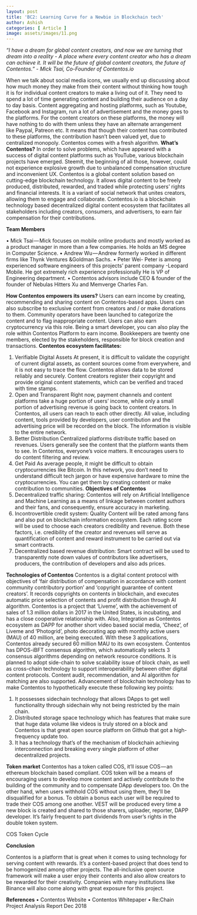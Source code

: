 ```yaml
---
layout: post
title: 'BC2: Learning Curve for a Newbie in Blockchain tech'
author: Ashish
categories: [ Article ]
image: assets/images/11.png
---
```

 
<i>“I have a dream for global content creators, and now we are turning that dream into a reality - A place where every content creator who has a dream can achieve it. It will be the future of global content creators, the future of Contentos.” - Mick Tsai, Co-Founder of Contentos.io</i>

When we talk about social media icons, we usually end up discussing about how much money they make from their content without thinking how tough it is for individual content creators to make a living out of it. They need to spend a lot of time generating content and building their audience on a day to day basis. 
Content aggregating and hosting platforms, such as Youtube, Facebook and Instagram, run a lot of advertisement and the money goes to the platforms. For the content creators on these platforms, the money will have nothing to do with them unless they have an alternate arrangement like Paypal, Patreon etc. It means that though their content has contributed to these platforms, the contribution hasn’t been valued yet, due to centralized monopoly. Contentos comes with a fresh algorithm.
<b>What’s Contentos?</b>
In order to solve problems, which have appeared with a success of digital content platforms such as YouTube, various blockchain projects have emerged. Steemit, the beginning of all those, however, could not experience explosive growth due to unbalanced compensation structure and inconvenient UX.
Contentos is a global content solution based on cutting-edge blockchain technology. It allows digital content to be freely produced, distributed, rewarded, and traded while protecting users’ rights and financial interests. It is a variant of social network that unites creators, allowing them to engage and collaborate. Contentos.io is a blockchain technology based decentralized digital content ecosystem that facilitates all stakeholders including creators, consumers, and advertisers, to earn fair compensation for their contributions.

<b>Team Members</b>

•	Mick Tsai — Mick focuses on mobile online products and mostly worked as a product manager in more than a few companies. He holds an MS degree in Computer Science.
•	Andrew Wu — Andrew formerly worked in different firms like Thynk Ventures &Goldman Sachs. 
•	Peter Wei- Peter is among experienced software engineers of this projects’ parent company -Leopard Mobile. He got extremely rich experience professionally He is VP of Engineering department. 
•	Contentos advisors include CEO & founder of the founder of Nebulas Hitters Xu and Memverge Charles Fan. 

<b>How Contentos empowers its users?</b>
Users can earn income by creating, recommending and sharing content on Contentos-based apps. Users can also subscribe to exclusive content from creators and / or make donations to them. Community operators have been launched to categorize the content and to flag inappropriate content. Users can also earn cryptocurrency via this role. Being a smart developer, you can also play the role within Contentos Platform to earn income. Bookkeepers are twenty one members, elected by the stakeholders, responsible for block creation and transactions.
<b>Contentos ecosystem facilitates:</b>
1. Verifiable Digital Assets
At present, it is difficult to validate the copyright of current digital assets, as content sources come from everywhere, and it is not easy to trace the flow. Contentos allows data to be stored reliably and securely. Content creators register their copyright and provide original content statements, which can be verified and traced with time stamps.
2. Open and Transparent
Right now, payment channels and content platforms take a huge portion of users’ income, while only a small portion of advertising revenue is going back to content creators. In Contentos, all users can reach to each other directly. All value, including content, tools provided by developers, user contribution and the advertising price will be recorded on the block. The information is visible to the entire network.
3. Better Distribution
Centralized platforms distribute traffic based on revenues. Users generally see the content that the platform wants them to see. In Contentos, everyone’s voice matters. It encourages users to do content filtering and review.
4. Get Paid
As average people, it might be difficult to obtain cryptocurrencies like Bitcoin. In this network, you don’t need to understand difficult tech jargon or have expensive hardware to mine the cryptocurrencies. You can get them by creating content or make contribution to communities.
<b>Objectives of Contentos </b>
1. Decentralized traffic sharing: Contentos will rely on Artificial Intelligence and Machine Learning as a means of linkage between content authors and their fans, and consequently, ensure accuracy in marketing. 
2. Incontrovertible credit system:  Quality Content will be rated among fans and also put on blockchain information ecosystem. Each rating score will be used to choose each creators credibility and revenue. Both these factors, i.e. credibility of the creator and revenues will serve as quantification of content and reward instrument to be carried out via smart contracts. 
3. Decentralized based revenue distribution: Smart contract will be used to transparently note down values of contributors like advertisers, producers, the contribution of developers and also ads prices.

<b>Technologies of Contentos </b>
Contentos is a digital content protocol with objectives of ‘fair distribution of compensation in accordance with content community contributory portion’ and ‘copyright guarantee of content creators’. It records copyrights on contents in blockchain, and executes automatic price selection of contents and profit distribution through AI algorithm. Contentos is a project that ‘Liveme’, with the achievement of sales of 1.3 million dollars in 2017 in the United States, is incubating, and has a close cooperative relationship with. Also, Integration as Contentos ecosystem as DAPP for another short video based social media, ‘Cheez’, of Liveme and ‘Photogrid’, photo decorating app with monthly active users (MAU) of 40 million, are being executed. With these 3 applications, Contentos already secured 60 million MAU to its own ecosystem. 
Contentos has DPOS-iBFT consensus algorithm, which automatically selects 3 consensus algorithms depending on network resource conditions. It is planned to adopt side-chain to solve scalability issue of block chain, as well as cross-chain technology to support interoperability between other digital content protocols. Content audit, recommendation, and AI algorithm for matching are also supported.
Advancement of blockchain technology has to make Contentos to hypothetically execute these following key points: 

1. It possesses sidechain technology that allows DApps to get well functionality through sidechain why not being restricted by the main chain. 
2. Distributed storage space technology which has features that make sure that huge data volume like videos is truly stored on a block and Contentos is that great open source platform on Github that got a high-frequency update too.
3. It has a technology that’s of the mechanism of blockchain achieving interconnection and breaking every single platform of other decentralized projects.

<b>Token market</b>
Contentos has a token called COS, it’ll issue COS — an ethereum blockchain based compliant. COS token will be a means of encouraging users to develop more content and actively contribute to the building of the community and to compensate DApp developers too. On the other hand, when users withhold COS without using them, they’ll be disqualified for a bonus. To obtain a bonus each user will be required to trade their COS among one another. VEST will be produced every time a new block is created and shared to those sharers, uploader, reporter, DAPP developer. It’s fairly frequent to part dividends from user’s rights in the double token system.

COS Token Cycle

 

<b>Conclusion</b>

Contentos is a platform that is great when it comes to using technology for serving content with rewards. It’s a content-based project that does tend to be homogenized among other projects. The all-inclusive open source framework will make a user enjoy their contents and also allow creators to be rewarded for their creativity. Companies with many institutions like Binance will also come along with great exposure for this project.

<b>References</b>
•	Contentos Website
•	Contentos Whitepaper
•	Re:Chain Project Analysis Report Dec 2018
